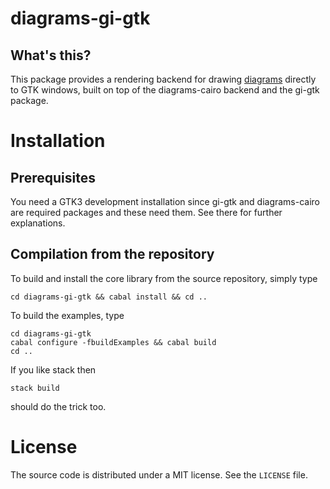 # diagrams-gi-gtk

## What's this?

This package provides a rendering backend for drawing
[diagrams](http://projects.haskell.org/diagrams) directly to GTK
windows, built on top of the diagrams-cairo backend and the gi-gtk package.

# Installation

## Prerequisites

You need a GTK3 development installation since gi-gtk and diagrams-cairo are required packages and these need them. See there for further explanations.

## Compilation from the repository

To build and install the core library from the source repository, simply type

    cd diagrams-gi-gtk && cabal install && cd ..

To build the examples, type

    cd diagrams-gi-gtk
    cabal configure -fbuildExamples && cabal build
    cd ..

If you like stack then

    stack build

should do the trick too.

# License

The source code is distributed under a MIT license. See the `LICENSE` file.

